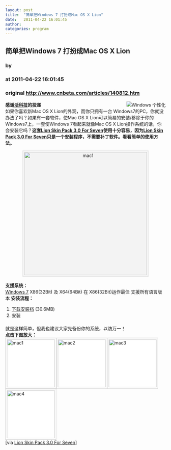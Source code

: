 ```yaml
---
layout: post
title:  "简单把Windows 7 打扮成Mac OS X Lion"
date:   2011-04-22 16:01:45
author: 
categories: program
---
```


## 简单把Windows 7 打扮成Mac OS X Lion
### by 
### at 2011-04-22 16:01:45
### original <http://www.cnbeta.com/articles/140812.htm>

<div><a rel="nofollow" href="http://www.cnbeta.com/topics/185.htm"><img src="http://img.cnbeta.com/topics/2009-3-23%2015-31-05.gif" alt="Windows 个性化" name="sign" align="right"></a>
        <p><b>感谢<a rel="nofollow" href="http://gadgetoflife.com/">活科技</a>的投递<br>
</b>如果你喜欢新Mac OS X Lion的外观，而你只拥有一台 Windows7的PC，你就没办法了吗？如果有一套软件，使Mac OS X 
Lion可以简易的安装/移除于你的Windows7上，一套使Windows 7看起来就像Mac OS X Lion操作系统的话，你会安装它吗？<span style="font-weight:bold">这套</span><a rel="nofollow" style="font-weight:bold" href="http://hameddanger.deviantart.com/art/Lion-Skin-Pack-3-0-For-Seven-200630438">Lion Skin Pack 3.0 For Seven</a><span style="font-weight:bold">使用十分容易，因为</span><a rel="nofollow" style="font-weight:bold" href="http://hameddanger.deviantart.com/art/Lion-Skin-Pack-3-0-For-Seven-200630438">Lion Skin Pack 3.0 For Seven</a><span style="font-weight:bold">只是一个安装程序，不需要补丁软件。看看简单的使用方法。</span></p>
		<p><a rel="nofollow" href="http://img.cnbeta.com/newsimg/110422/1601450870643492.png"><img title="mac1" src="http://img.cnbeta.com/newsimg/110422/1601450870643492.png" style="border-top-style:solid;border-right-style:solid;border-bottom-style:solid;border-left-style:solid;border-color:initial;display:block;margin-top:0px;margin-right:auto;margin-bottom:0px;margin-left:auto;border-top-width:1px;border-right-width:1px;border-bottom-width:1px;border-left-width:1px;border-top-color:#dddddd;border-right-color:#dddddd;border-bottom-color:#dddddd;border-left-color:#dddddd;text-align:center;background-color:#f3f3f3;padding-top:4px;padding-right:4px;padding-bottom:4px;padding-left:4px" height="386"></a><br>
<strong>支援系统：</strong><br>
<a rel="nofollow" href="http://www.gadgetoflife.com/?tag=windows-7&amp;amp;amp;variant=zh-hans">Windows 7</a> 
 X86(32Bit) 及 X64(64Bit) 
 在 X86(32Bit)运作最佳 
 支援所有语言版本 
<strong>安装流程：</strong><br>
<ol style="margin-top:0px;margin-right:20px;margin-bottom:0px;margin-left:20px;padding-top:0px;padding-right:0px;padding-bottom:1.5em;padding-left:0px"><li><a rel="nofollow" href="http://gadgetoflife.com/wp-content/uploads/2011/04/lion_skin_pack_3_0_for_seven.zip">下载安装档</a> (30.6MB)</li>
<li>安装</li>
</ol>
就是这样简单，但我也建议大家先备份你的系统，以防万一！<br>
<strong>点击下图放大：</strong><br>
<a rel="nofollow" href="http://img.cnbeta.com/newsimg/110422/1601450870643492.png"><img src="http://img.cnbeta.com/newsimg/110422/1601531760370587.png" alt="mac1" title="mac1" style="border-top-style:solid;border-right-style:solid;border-bottom-style:solid;border-left-style:solid;border-color:initial;padding-top:4px;padding-right:4px;padding-bottom:4px;padding-left:4px;background-color:#ffffff;border-top-width:1px;border-right-width:1px;border-bottom-width:1px;border-left-width:1px;border-top-color:#cccccc;border-right-color:#cccccc;border-bottom-color:#cccccc;border-left-color:#cccccc" width="150" height="150"></a><a rel="nofollow" href="http://www.gadgetoflife.com/wp-content/uploads/2011/04/mac2.png"><img src="http://img.cnbeta.com/newsimg/110422/16015622094913695.png" alt="mac2" title="mac2" style="border-top-style:solid;border-right-style:solid;border-bottom-style:solid;border-left-style:solid;border-color:initial;padding-top:4px;padding-right:4px;padding-bottom:4px;padding-left:4px;background-color:#ffffff;border-top-width:1px;border-right-width:1px;border-bottom-width:1px;border-left-width:1px;border-top-color:#cccccc;border-right-color:#cccccc;border-bottom-color:#cccccc;border-left-color:#cccccc" width="150" height="150"></a><a rel="nofollow" href="http://www.gadgetoflife.com/wp-content/uploads/2011/04/mac3.png"><img src="http://img.cnbeta.com/newsimg/110422/1601583300069867.png" alt="mac3" title="mac3" style="border-top-style:solid;border-right-style:solid;border-bottom-style:solid;border-left-style:solid;border-color:initial;padding-top:4px;padding-right:4px;padding-bottom:4px;padding-left:4px;background-color:#ffffff;border-top-width:1px;border-right-width:1px;border-bottom-width:1px;border-left-width:1px;border-top-color:#cccccc;border-right-color:#cccccc;border-bottom-color:#cccccc;border-left-color:#cccccc" width="150" height="150"></a><br>
<a rel="nofollow" href="http://www.gadgetoflife.com/wp-content/uploads/2011/04/mac4.png"><img src="http://img.cnbeta.com/newsimg/110422/16015941277826265.png" alt="mac4" title="mac4" style="border-top-style:solid;border-right-style:solid;border-bottom-style:solid;border-left-style:solid;border-color:initial;padding-top:4px;padding-right:4px;padding-bottom:4px;padding-left:4px;background-color:#ffffff;border-top-width:1px;border-right-width:1px;border-bottom-width:1px;border-left-width:1px;border-top-color:#cccccc;border-right-color:#cccccc;border-bottom-color:#cccccc;border-left-color:#cccccc" width="150" height="150"></a><br>
[via <a rel="nofollow" href="http://hameddanger.deviantart.com/art/Lion-Skin-Pack-3-0-For-Seven-200630438">Lion Skin Pack 3.0 For Seven</a>]<br></p></div>